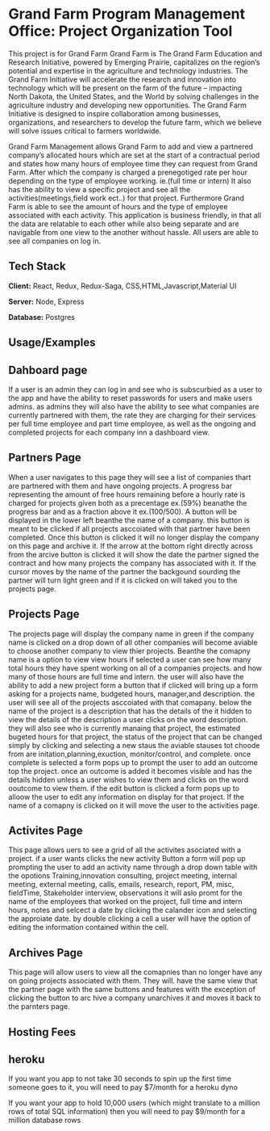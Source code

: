 
# Grand Farm Program Management Office: Project Organization Tool

This project is for Grand Farm
Grand Farm is The Grand Farm Education and Research Initiative, powered by Emerging Prairie, capitalizes on the region’s potential and expertise in the agriculture and technology industries. The Grand Farm Initiative will accelerate the research and innovation into technology which will be present on the farm of the future – impacting North Dakota, the United States, and the World by solving challenges in the agriculture industry and developing new opportunities.
The Grand Farm Initiative is designed to inspire collaboration among businesses, organizations, and researchers to develop the future farm, which we believe will solve issues critical to farmers worldwide.

Grand Farm Management allows Grand Farm to add and view a partnered company’s allocated hours which are set at the start of a contractual period and states how many hours of employee time they can request from Grand Farm. After which the company is charged a prenegotiged rate per hour depending on the type of employee working. ie.(full time or intern)  It also has the ability to view a specific project and see all the activities(meetings,field work ect..) for that project. Furthermore Grand Farm is able to see the amount of hours and the type of employee associated with each activity. This application is business friendly, in that all the data are relatable to each other while also being separate and are navigable from one view to the another without hassle. All users are able to see all companies on log in.


## Tech Stack

**Client:** React, Redux, Redux-Saga, CSS,HTML,Javascript,Material UI

**Server:** Node, Express

**Database:** Postgres


## Usage/Examples

 ## Dahboard page
If a user is an admin they can log in and see who is subscurbied as a user to the app and have the ability to reset passwords for users and make users admins.
as admins they will also have the ability to see what companies are currently partnered with them, 
the rate they are charging for their services per full time employee and part time employee, 
as well as the ongoing and completed projects for each company inn a dashboard view.


## Partners Page

When a user navigates to this page they will see a list of companies thart are partnered with them and have ongoing projects.
A progress bar representing the amount of free hours remaining before a hourly rate is charged for projects given both as a precentage ex.(59%) beanathe the progress bar and as a fraction above it ex.(100/500).
A button will be displayed in the lower left beanthe the name of a company. this button is meant to be clicked if all projects asccoiated with that partner have been completed. 
Once this button is clicked it will no longer display the company on this page and archive it. If the arrow at the bottom right directly across from the arcive button is clicked it will show the date the partner signed the contract and how many projects the company has associated with it.
If the cursor moves by the name of the partner the backgound sourding the partner will turn light green and if it is clicked on will taked you to the projects page.

## Projects Page

The projects page will display the company name in green if the company name is clicked on a drop down of all other companies will become aviable to choose another company to view thier projects.
Beanthe the comapny name is a option to view view hours if selected a user can see how many total hours they have spent working on all of a companies projects.
and how many of those hours are full time and intern. the user will also have the ability to add a new project form a button that if clicked will bring up a form asking for a projects name, budgeted hours, manager,and description.
the user will see all of the projects asccoiated with that comapany. below the name of the project is a description that has the details of the it hidden to view the details of the description a user clicks on the word description.
they will also see who is currently manaing that project, the estimated bugeted hours for that project, the status of the project that can be changed simply by clicking and selecting a new staus the aviable stauses tot choode from are initation,planning,exuction, monitor/control, and complete.
once complete is selected a form pops up to prompt the user to add an outcome top the project. once an outcome is added it becomes visible and has the details hidden unless a user wishes to view them and clicks on the word ooutcome to view them.
if the edit button is clicked a form pops up to alloow the user to edit any information on display for that project.
If the name of a comapny is clicked on it will move the user to the activities page.


## Activites Page

This page allows uers to see a grid of all the activites asociated with a project. if a user wants clicks the new activity Button a form will pop up prompting the user to add an activity name through a drop down table with the opotions
Training,innovation consulting, project meeting, internal meeting, external meeting, calls, emails, research, report, PM, misc, fieldTime, Stakeholder interview, observations
it will aslo promt for the name of the employees that worked on the project, full time and intern hours, notes and selcect a date by clicking the calander icon and selecting the approiate date. by double clicking a cell a user will have the option of editing the information contained within the cell.

## Archives Page 

This page will allow users to view all the comapnies than no longer have any on going projects associated with them.
They will. have the same view that the partner page with the same buttons and features with the exception of clicking the button to arc hive a company unarchives it and moves it back to the parnters page.


## Hosting Fees

## heroku
If you want you app to not take 30 seconds to spin up the first time someone goes to it, you will need to pay $7/month for a heroku dyno

If you want your app to hold 10,000 users (which might translate to a million rows of total SQL information) then you will need to pay $9/month for a million database rows
